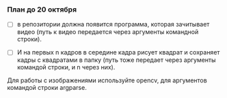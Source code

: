### План до 20 октября
- [ ] в репозитории должна появится программа, которая зачитывает видео (путь к видео передается через аргументы командной строки). 

- [ ] И на первых n кадров в середине кадра рисует квадрат и сохраняет кадры с квадратами в папку (путь тоже передает через аргументы командой строки, и n через них). 

Для работы с изображениями используйте opencv, для аргументов командой строки argparse.
